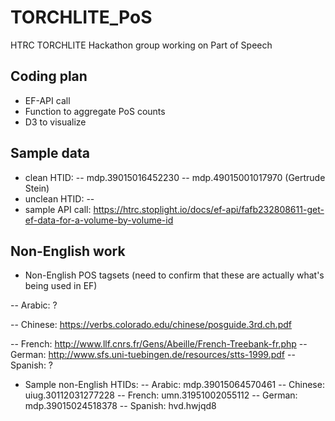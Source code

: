 # TORCHLITE_PoS
HTRC TORCHLITE Hackathon group working on Part of Speech

## Coding plan
- EF-API call
- Function to aggregate PoS counts
- D3 to visualize

## Sample data
- clean HTID: 
-- mdp.39015016452230
-- mdp.49015001017970 (Gertrude Stein)
- unclean HTID:
-- 
- sample API call: https://htrc.stoplight.io/docs/ef-api/fafb232808611-get-ef-data-for-a-volume-by-volume-id

## Non-English work
- Non-English POS tagsets (need to confirm that these are actually what's being used in EF)
  
-- Arabic: ?

-- Chinese: https://verbs.colorado.edu/chinese/posguide.3rd.ch.pdf

-- French: http://www.llf.cnrs.fr/Gens/Abeille/French-Treebank-fr.php
-- German: http://www.sfs.uni-tuebingen.de/resources/stts-1999.pdf
-- Spanish: ?
- Sample non-English HTIDs:
-- Arabic: mdp.39015064570461
-- Chinese: uiug.30112031277228
-- French: umn.31951002055112
-- German: mdp.39015024518378
-- Spanish: hvd.hwjqd8
